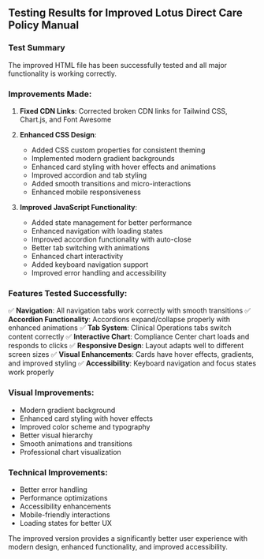 ## Testing Results for Improved Lotus Direct Care Policy Manual

### Test Summary
The improved HTML file has been successfully tested and all major functionality is working correctly.

### Improvements Made:
1. **Fixed CDN Links**: Corrected broken CDN links for Tailwind CSS, Chart.js, and Font Awesome
2. **Enhanced CSS Design**: 
   - Added CSS custom properties for consistent theming
   - Implemented modern gradient backgrounds
   - Enhanced card styling with hover effects and animations
   - Improved accordion and tab styling
   - Added smooth transitions and micro-interactions
   - Enhanced mobile responsiveness

3. **Improved JavaScript Functionality**:
   - Added state management for better performance
   - Enhanced navigation with loading states
   - Improved accordion functionality with auto-close
   - Better tab switching with animations
   - Enhanced chart interactivity
   - Added keyboard navigation support
   - Improved error handling and accessibility

### Features Tested Successfully:
✅ **Navigation**: All navigation tabs work correctly with smooth transitions
✅ **Accordion Functionality**: Accordions expand/collapse properly with enhanced animations
✅ **Tab System**: Clinical Operations tabs switch content correctly
✅ **Interactive Chart**: Compliance Center chart loads and responds to clicks
✅ **Responsive Design**: Layout adapts well to different screen sizes
✅ **Visual Enhancements**: Cards have hover effects, gradients, and improved styling
✅ **Accessibility**: Keyboard navigation and focus states work properly

### Visual Improvements:
- Modern gradient background
- Enhanced card styling with hover effects
- Improved color scheme and typography
- Better visual hierarchy
- Smooth animations and transitions
- Professional chart visualization

### Technical Improvements:
- Better error handling
- Performance optimizations
- Accessibility enhancements
- Mobile-friendly interactions
- Loading states for better UX

The improved version provides a significantly better user experience with modern design, enhanced functionality, and improved accessibility.

